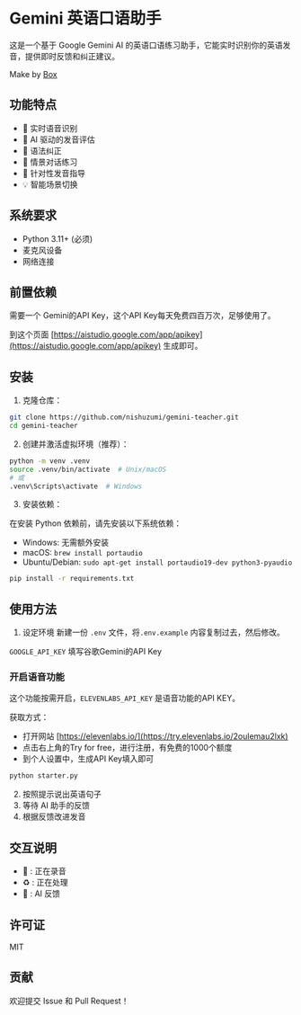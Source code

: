 # Gemini 英语口语助手

这是一个基于 Google Gemini AI 的英语口语练习助手，它能实时识别你的英语发音，提供即时反馈和纠正建议。

Make by [Box](https://x.com/boxmrchen)

## 功能特点

- 🎤 实时语音识别
- 🤖 AI 驱动的发音评估
- 📝 语法纠正
- 🔄 情景对话练习
- 🎯 针对性发音指导
- 💡 智能场景切换

## 系统要求

- Python 3.11+ (必须)
- 麦克风设备
- 网络连接

## 前置依赖

需要一个 Gemini的API Key，这个API Key每天免费四百万次，足够使用了。

到这个页面 [https://aistudio.google.com/app/apikey](https://aistudio.google.com/app/apikey) 生成即可。

## 安装

1. 克隆仓库：
```bash
git clone https://github.com/nishuzumi/gemini-teacher.git
cd gemini-teacher
```

2. 创建并激活虚拟环境（推荐）：
```bash
python -m venv .venv
source .venv/bin/activate  # Unix/macOS
# 或
.venv\Scripts\activate  # Windows
```

3. 安装依赖：

在安装 Python 依赖前，请先安装以下系统依赖：

- Windows: 无需额外安装
- macOS: `brew install portaudio`
- Ubuntu/Debian: `sudo apt-get install portaudio19-dev python3-pyaudio`

```bash
pip install -r requirements.txt
```

## 使用方法

1. 设定环境
新建一份 `.env` 文件，将`.env.example` 内容复制过去，然后修改。

`GOOGLE_API_KEY` 填写谷歌Gemini的API Key
### 开启语音功能
这个功能按需开启，`ELEVENLABS_API_KEY` 是语音功能的API KEY。

获取方式：
- 打开网站 [https://elevenlabs.io/](https://try.elevenlabs.io/2oulemau2lxk)
- 点击右上角的Try for free，进行注册，有免费的1000个额度
- 到个人设置中，生成API Key填入即可

```bash
python starter.py
```

2. 按照提示说出英语句子
3. 等待 AI 助手的反馈
4. 根据反馈改进发音

## 交互说明

- 🎤 : 正在录音
- ♻️ : 正在处理
- 🤖 : AI 反馈

## 许可证

MIT

## 贡献

欢迎提交 Issue 和 Pull Request！
